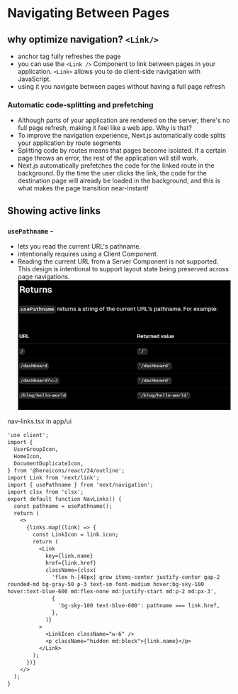 # Navigating Between Pages

## why optimize navigation? `<Link/>`

- anchor tag fully refreshes the page
- you can use the `<Link />` Component to link between pages in your application. `<Link>` allows you to do client-side navigation with JavaScript.
- using it you navigate between pages without having a full page refresh

### Automatic code-splitting and prefetching

- Although parts of your application are rendered on the server, there's no full page refresh, making it feel like a web app. Why is that?
- To improve the navigation experience, Next.js automatically code splits your application by route segments
- Splitting code by routes means that pages become isolated. If a certain page throws an error, the rest of the application will still work.
- Next.js automatically prefetches the code for the linked route in the background. By the time the user clicks the link, the code for the destination page will already be loaded in the background, and this is what makes the page transition near-instant!

## Showing active links

### `usePathname` -

- lets you read the current URL's pathname.
- intentionally requires using a Client Component.
- Reading the current URL from a Server Component is not supported. This design is intentional to support layout state being preserved across page navigations.
  ![returnvalue](./Images/usePathname.png)

nav-links.tsx in app/ui

```tsx
'use client';
import {
  UserGroupIcon,
  HomeIcon,
  DocumentDuplicateIcon,
} from '@heroicons/react/24/outline';
import Link from 'next/link';
import { usePathname } from 'next/navigation';
import clsx from 'clsx';
export default function NavLinks() {
  const pathname = usePathname();
  return (
    <>
      {links.map((link) => {
        const LinkIcon = link.icon;
        return (
          <Link
            key={link.name}
            href={link.href}
            className={clsx(
              'flex h-[48px] grow items-center justify-center gap-2 rounded-md bg-gray-50 p-3 text-sm font-medium hover:bg-sky-100 hover:text-blue-600 md:flex-none md:justify-start md:p-2 md:px-3',
              {
                'bg-sky-100 text-blue-600': pathname === link.href,
              },
            )}
          >
            <LinkIcon className="w-6" />
            <p className="hidden md:block">{link.name}</p>
          </Link>
        );
      })}
    </>
  );
}
```
